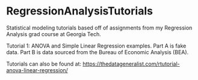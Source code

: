 # RegressionAnalysisTutorials
Statistical modeling tutorials based off of assignments from my Regression Analysis grad course at Georgia Tech.

Tutorial 1: 
ANOVA and Simple Linear Regression examples. Part A is fake data. Part B is data sourced from the Bureau of Economic Analysis (BEA).

Tutorials can also be found at: https://thedatageneralist.com/rtutorial-anova-linear-regression/
